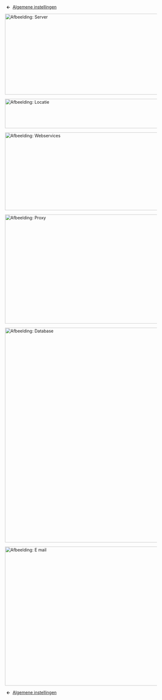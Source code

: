 <!-- Filename: Help4.x:Site_Global_Configuration_Server / Display title: Algemene instellingen: Server -->

 **←**  [Algemene
instellingen](https://docs.joomla.org/Help4.x:Site_Global_Configuration/nl#server "Help4.x:Site Global Configuration/nl")

<img
src="https://docs.joomla.org/images/thumb/4/41/Help-4x-Global-Configuration-server-subscreen-nl.png/800px-Help-4x-Global-Configuration-server-subscreen-nl.png"
decoding="async"
srcset="https://docs.joomla.org/images/thumb/4/41/Help-4x-Global-Configuration-server-subscreen-nl.png/1200px-Help-4x-Global-Configuration-server-subscreen-nl.png 1.5x, https://docs.joomla.org/images/thumb/4/41/Help-4x-Global-Configuration-server-subscreen-nl.png/1600px-Help-4x-Global-Configuration-server-subscreen-nl.png 2x"
data-file-width="1881" data-file-height="627" width="800" height="267"
alt="Afbeelding: Server" />

<img
src="https://docs.joomla.org/images/thumb/f/fe/Help-4x-Global-Configuration-server-location-subscreen-nl.png/800px-Help-4x-Global-Configuration-server-location-subscreen-nl.png"
decoding="async"
srcset="https://docs.joomla.org/images/thumb/f/fe/Help-4x-Global-Configuration-server-location-subscreen-nl.png/1200px-Help-4x-Global-Configuration-server-location-subscreen-nl.png 1.5x, https://docs.joomla.org/images/thumb/f/fe/Help-4x-Global-Configuration-server-location-subscreen-nl.png/1600px-Help-4x-Global-Configuration-server-location-subscreen-nl.png 2x"
data-file-width="1882" data-file-height="228" width="800" height="97"
alt="Afbeelding: Locatie" />

<img
src="https://docs.joomla.org/images/thumb/0/0f/Help-4x-Global-Configuration-server-webservices-subscreen-nl.png/800px-Help-4x-Global-Configuration-server-webservices-subscreen-nl.png"
decoding="async"
srcset="https://docs.joomla.org/images/thumb/0/0f/Help-4x-Global-Configuration-server-webservices-subscreen-nl.png/1200px-Help-4x-Global-Configuration-server-webservices-subscreen-nl.png 1.5x, https://docs.joomla.org/images/thumb/0/0f/Help-4x-Global-Configuration-server-webservices-subscreen-nl.png/1600px-Help-4x-Global-Configuration-server-webservices-subscreen-nl.png 2x"
data-file-width="1881" data-file-height="604" width="800" height="257"
alt="Afbeelding: Webservices" />

<img
src="https://docs.joomla.org/images/thumb/c/c3/Help-4x-Global-Configuration-server-proxy-subscreen-nl.png/800px-Help-4x-Global-Configuration-server-proxy-subscreen-nl.png"
decoding="async"
srcset="https://docs.joomla.org/images/thumb/c/c3/Help-4x-Global-Configuration-server-proxy-subscreen-nl.png/1200px-Help-4x-Global-Configuration-server-proxy-subscreen-nl.png 1.5x, https://docs.joomla.org/images/thumb/c/c3/Help-4x-Global-Configuration-server-proxy-subscreen-nl.png/1600px-Help-4x-Global-Configuration-server-proxy-subscreen-nl.png 2x"
data-file-width="1881" data-file-height="847" width="800" height="360"
alt="Afbeelding: Proxy" />

<img
src="https://docs.joomla.org/images/thumb/7/7a/Help-4x-Global-Configuration-server-database-subscreen-nl.png/800px-Help-4x-Global-Configuration-server-database-subscreen-nl.png"
decoding="async"
srcset="https://docs.joomla.org/images/thumb/7/7a/Help-4x-Global-Configuration-server-database-subscreen-nl.png/1200px-Help-4x-Global-Configuration-server-database-subscreen-nl.png 1.5x, https://docs.joomla.org/images/thumb/7/7a/Help-4x-Global-Configuration-server-database-subscreen-nl.png/1600px-Help-4x-Global-Configuration-server-database-subscreen-nl.png 2x"
data-file-width="1881" data-file-height="1668" width="800" height="709"
alt="Afbeelding: Database" />

<img
src="https://docs.joomla.org/images/thumb/6/6b/Help-4x-Global-Configuration-server-mail-subscreen-nl.png/800px-Help-4x-Global-Configuration-server-mail-subscreen-nl.png"
decoding="async"
srcset="https://docs.joomla.org/images/thumb/6/6b/Help-4x-Global-Configuration-server-mail-subscreen-nl.png/1200px-Help-4x-Global-Configuration-server-mail-subscreen-nl.png 1.5x, https://docs.joomla.org/images/thumb/6/6b/Help-4x-Global-Configuration-server-mail-subscreen-nl.png/1600px-Help-4x-Global-Configuration-server-mail-subscreen-nl.png 2x"
data-file-width="1882" data-file-height="1079" width="800" height="459"
alt="Afbeelding: E mail" />

 **←**  [Algemene
instellingen](https://docs.joomla.org/Help4.x:Site_Global_Configuration/nl#server "Help4.x:Site Global Configuration/nl")

